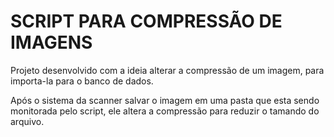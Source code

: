 # SCRIPT PARA COMPRESSÃO DE IMAGENS

Projeto desenvolvido com a ideia alterar a compressão de um imagem, para importa-la para o banco de dados.

Após o sistema da scanner salvar o imagem em uma pasta que esta sendo monitorada pelo script, ele altera a compressão para reduzir o tamando do arquivo.


